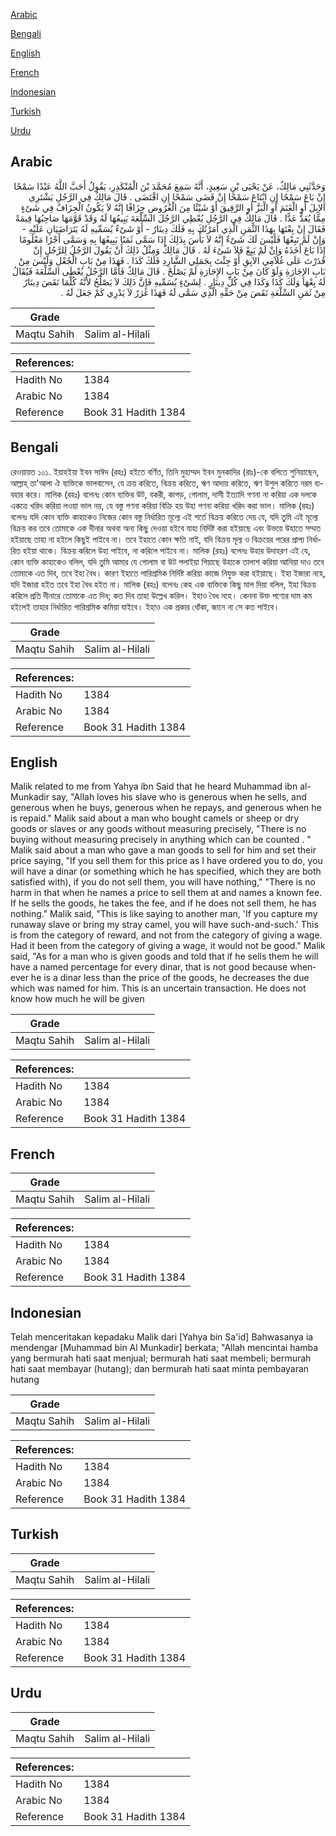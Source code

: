[Arabic](#arabic)

[Bengali](#bengali)

[English](#english)

[French](#french)

[Indonesian](#indonesian)

[Turkish](#turkish)

[Urdu](#urdu)

## Arabic


<div dir="rtl" lang="ar" style={{fontSize:'larger',backgroundColor:'#f8f9fa',padding:20}}>
وَحَدَّثَنِي مَالِكٌ، عَنْ يَحْيَى بْنِ سَعِيدٍ، أَنَّهُ سَمِعَ مُحَمَّدَ بْنَ الْمُنْكَدِرِ، يَقُولُ أَحَبَّ اللَّهُ عَبْدًا سَمْحًا إِنْ بَاعَ سَمْحًا إِنِ ابْتَاعَ سَمْحًا إِنْ قَضَى سَمْحًا إِنِ اقْتَضَى ‏.‏ قَالَ مَالِكٌ فِي الرَّجُلِ يَشْتَرِي الإِبِلَ أَوِ الْغَنَمَ أَوِ الْبَزَّ أَوِ الرَّقِيقَ أَوْ شَيْئًا مِنَ الْعُرُوضِ جِزَافًا إِنَّهُ لاَ يَكُونُ الْجِزَافُ فِي شَىْءٍ مِمَّا يُعَدُّ عَدًّا ‏.‏ قَالَ مَالِكٌ فِي الرَّجُلِ يُعْطِي الرَّجُلَ السِّلْعَةَ يَبِيعُهَا لَهُ وَقَدْ قَوَّمَهَا صَاحِبُهَا قِيمَةً فَقَالَ إِنْ بِعْتَهَا بِهَذَا الثَّمَنِ الَّذِي أَمَرْتُكَ بِهِ فَلَكَ دِينَارٌ - أَوْ شَىْءٌ يُسَمِّيهِ لَهُ يَتَرَاضَيَانِ عَلَيْهِ - وَإِنْ لَمْ تَبِعْهَا فَلَيْسَ لَكَ شَىْءٌ إِنَّهُ لاَ بَأْسَ بِذَلِكَ إِذَا سَمَّى ثَمَنًا يَبِيعُهَا بِهِ وَسَمَّى أَجْرًا مَعْلُومًا إِذَا بَاعَ أَخَذَهُ وَإِنْ لَمْ يَبِعْ فَلاَ شَىْءَ لَهُ ‏.‏ قَالَ مَالِكٌ وَمِثْلُ ذَلِكَ أَنْ يَقُولَ الرَّجُلُ لِلرَّجُلِ إِنْ قَدَرْتَ عَلَى غُلاَمِي الآبِقِ أَوْ جِئْتَ بِجَمَلِي الشَّارِدِ فَلَكَ كَذَا ‏.‏ فَهَذَا مِنْ بَابِ الْجُعْلِ وَلَيْسَ مِنْ بَابِ الإِجَارَةِ وَلَوْ كَانَ مِنْ بَابِ الإِجَارَةِ لَمْ يَصْلُحْ ‏.‏ قَالَ مَالِكٌ فَأَمَّا الرَّجُلُ يُعْطَى السِّلْعَةَ فَيُقَالُ لَهُ بِعْهَا وَلَكَ كَذَا وَكَذَا فِي كُلِّ دِينَارٍ ‏.‏ لِشَىْءٍ يُسَمِّيهِ فَإِنَّ ذَلِكَ لاَ يَصْلُحُ لأَنَّهُ كُلَّمَا نَقَصَ دِينَارٌ مِنْ ثَمَنِ السِّلْعَةِ نَقَصَ مِنْ حَقِّهِ الَّذِي سَمَّى لَهُ فَهَذَا غَرَرٌ لاَ يَدْرِي كَمْ جَعَلَ لَهُ ‏.‏
</div>
<div style={{backgroundColor:'#f8f9fa',padding:20, marginBottom: 10}}><table> <thead> <tr> <th>Grade</th> <th></th> </tr> </thead> <tbody> <tr><td>Maqtu Sahih</td><td>Salim al-Hilali</td></tr></tbody></table><table> <thead> <tr> <th>References:</th> <th></th> </tr> </thead> <tbody><tr><td>Hadith No</td><td>1384</td></tr><tr><td>Arabic No</td><td>1384</td></tr><tr><td>Reference</td><td>Book 31 Hadith 1384</td></tr></tbody></table></div>

## Bengali


<div dir="ltr" lang="bn" style={{fontSize:'larger',backgroundColor:'#f8f9fa',padding:20}}>
রেওয়ায়ত ১০১. ইয়াহইয়া ইবন সাঈদ (রহঃ) হইতে বর্ণিত, তিনি মুহাম্মদ ইবন মুনকাদির (রাঃ)-কে বলিতে শুনিয়াছেন, আল্লাহ্ তা'আলা ঐ ব্যক্তিকে ভালবাসেন, যে ক্রয় করিতে, বিক্রয় করিতে, ঋণ আদায় করিতে, ঋণ উশুল করিতে নরম ব্যবহার করে। মালিক (রহঃ) বলেনঃ কোন ব্যক্তির উট, বকরী, কাপড়, গোলাম, দাসী ইত্যাদি গণনা না করিয়া এক দলকে একত্রে খরিদ করিয়া লওয়া ভাল নয়, যে বস্তু গণনা করিয়া বিক্রি হয় উহা গণনা করিয়া খরিদ করা ভাল। মালিক (রহঃ) বলেনঃ যদি কোন ব্যক্তি কাহাকেও নিজের কোন বস্তু নির্ধারিত মূল্যে এই শর্তে বিক্রয় করিতে দেয় যে, যদি তুমি এই মূল্যে বিক্রয় কর তবে তোমাকে এক দীনার অথবা অন্য কিছু দেওয়া হইবে যাহা নির্দিষ্ট করা হইয়াছে এবং উভয়ে উহাতে সম্মত হইয়াছে তাহা না হইলে কিছুই পাইবে না। তবে ইহাতে কোন ক্ষতি নাই, যদি বিক্রয় মূল্য ও বিক্রয়ের পরের প্রাপ্য নির্ধারিত হইয়া থাকে। বিক্রয় করিলে উহা পাইবে, না করিলে পাইবে না। মালিক (রহঃ) বলেনঃ উহার উদাহরণ এই যে, কোন ব্যক্তি কাহাকেও বলিল, যদি তুমি আমার যে গোলাম বা উট পলাইয়া গিয়াছে উহাকে তালাশ করিয়া আনিয়া দাও তবে তোমাকে এত দিব, তবে ইহা বৈধ। কারণ ইহাতে পারিশ্রমিক নির্দিষ্ট করিয়া কাজে নিযুক্ত করা হইয়াছে। ইহা ইজারা নহে, যদি ইজারা হইত তবে ইহা বৈধ হইত না। মালিক (রহঃ) বলেনঃ কেহ এক ব্যক্তিকে কিছু মাল দিয়া বলিল, ইহা বিক্রয় করিলে প্রতি দীনারে তোমাকে এত দিব; কত দিব তাহা উল্লেখ করিল। ইহাও বৈধ নহে। কেননা উক্ত পণ্যের দাম কম হইলেই তাহার নির্ধারিত পারিশ্রমিক কমিয়া যাইবে। ইহাও এক প্রকার ধোঁকা, জানে না সে কত পাইবে।
</div>
<div style={{backgroundColor:'#f8f9fa',padding:20, marginBottom: 10}}><table> <thead> <tr> <th>Grade</th> <th></th> </tr> </thead> <tbody> <tr><td>Maqtu Sahih</td><td>Salim al-Hilali</td></tr></tbody></table><table> <thead> <tr> <th>References:</th> <th></th> </tr> </thead> <tbody><tr><td>Hadith No</td><td>1384</td></tr><tr><td>Arabic No</td><td>1384</td></tr><tr><td>Reference</td><td>Book 31 Hadith 1384</td></tr></tbody></table></div>

## English


<div dir="ltr" lang="en" style={{fontSize:'larger',backgroundColor:'#f8f9fa',padding:20}}>
Malik related to me from Yahya ibn Said that he heard Muhammad ibn al-Munkadir say, "Allah loves his slave who is generous when he sells, and generous when he buys, generous when he repays, and generous when he is repaid." Malik said about a man who bought camels or sheep or dry goods or slaves or any goods without measuring precisely, "There is no buying without measuring precisely in anything which can be counted . " Malik said about a man who gave a man goods to sell for him and set their price saying, "If you sell them for this price as I have ordered you to do, you will have a dinar (or something which he has specified, which they are both satisfied with), if you do not sell them, you will have nothing," "There is no harm in that when he names a price to sell them at and names a known fee. If he sells the goods, he takes the fee, and if he does not sell them, he has nothing." Malik said, "This is like saying to another man, 'If you capture my runaway slave or bring my stray camel, you will have such-and-such.' This is from the category of reward, and not from the category of giving a wage. Had it been from the category of giving a wage, it would not be good." Malik said, "As for a man who is given goods and told that if he sells them he will have a named percentage for every dinar, that is not good because whenever he is a dinar less than the price of the goods, he decreases the due which was named for him. This is an uncertain transaction. He does not know how much he will be given
</div>
<div style={{backgroundColor:'#f8f9fa',padding:20, marginBottom: 10}}><table> <thead> <tr> <th>Grade</th> <th></th> </tr> </thead> <tbody> <tr><td>Maqtu Sahih</td><td>Salim al-Hilali</td></tr></tbody></table><table> <thead> <tr> <th>References:</th> <th></th> </tr> </thead> <tbody><tr><td>Hadith No</td><td>1384</td></tr><tr><td>Arabic No</td><td>1384</td></tr><tr><td>Reference</td><td>Book 31 Hadith 1384</td></tr></tbody></table></div>

## French


<div dir="ltr" lang="fr" style={{fontSize:'larger',backgroundColor:'#f8f9fa',padding:20}}>

</div>
<div style={{backgroundColor:'#f8f9fa',padding:20, marginBottom: 10}}><table> <thead> <tr> <th>Grade</th> <th></th> </tr> </thead> <tbody> <tr><td>Maqtu Sahih</td><td>Salim al-Hilali</td></tr></tbody></table><table> <thead> <tr> <th>References:</th> <th></th> </tr> </thead> <tbody><tr><td>Hadith No</td><td>1384</td></tr><tr><td>Arabic No</td><td>1384</td></tr><tr><td>Reference</td><td>Book 31 Hadith 1384</td></tr></tbody></table></div>

## Indonesian


<div dir="ltr" lang="id" style={{fontSize:'larger',backgroundColor:'#f8f9fa',padding:20}}>
Telah menceritakan kepadaku Malik dari [Yahya bin Sa'id] Bahwasanya ia mendengar [Muhammad bin Al Munkadir] berkata; "Allah mencintai hamba yang bermurah hati saat menjual; bermurah hati saat membeli; bermurah hati saat membayar (hutang); dan bermurah hati saat minta pembayaran hutang
</div>
<div style={{backgroundColor:'#f8f9fa',padding:20, marginBottom: 10}}><table> <thead> <tr> <th>Grade</th> <th></th> </tr> </thead> <tbody> <tr><td>Maqtu Sahih</td><td>Salim al-Hilali</td></tr></tbody></table><table> <thead> <tr> <th>References:</th> <th></th> </tr> </thead> <tbody><tr><td>Hadith No</td><td>1384</td></tr><tr><td>Arabic No</td><td>1384</td></tr><tr><td>Reference</td><td>Book 31 Hadith 1384</td></tr></tbody></table></div>

## Turkish


<div dir="ltr" lang="tr" style={{fontSize:'larger',backgroundColor:'#f8f9fa',padding:20}}>

</div>
<div style={{backgroundColor:'#f8f9fa',padding:20, marginBottom: 10}}><table> <thead> <tr> <th>Grade</th> <th></th> </tr> </thead> <tbody> <tr><td>Maqtu Sahih</td><td>Salim al-Hilali</td></tr></tbody></table><table> <thead> <tr> <th>References:</th> <th></th> </tr> </thead> <tbody><tr><td>Hadith No</td><td>1384</td></tr><tr><td>Arabic No</td><td>1384</td></tr><tr><td>Reference</td><td>Book 31 Hadith 1384</td></tr></tbody></table></div>

## Urdu


<div dir="rtl" lang="ur" style={{fontSize:'larger',backgroundColor:'#f8f9fa',padding:20}}>

</div>
<div style={{backgroundColor:'#f8f9fa',padding:20, marginBottom: 10}}><table> <thead> <tr> <th>Grade</th> <th></th> </tr> </thead> <tbody> <tr><td>Maqtu Sahih</td><td>Salim al-Hilali</td></tr></tbody></table><table> <thead> <tr> <th>References:</th> <th></th> </tr> </thead> <tbody><tr><td>Hadith No</td><td>1384</td></tr><tr><td>Arabic No</td><td>1384</td></tr><tr><td>Reference</td><td>Book 31 Hadith 1384</td></tr></tbody></table></div>